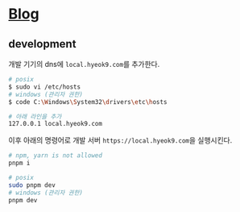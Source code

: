 # [Blog](https://blog-hyeok9.vercel.app)

## development

개발 기기의 dns에 ```local.hyeok9.com```를 추가한다.

```bash
# posix
$ sudo vi /etc/hosts
# windows (관리자 권한)
$ code C:\Windows\System32\drivers\etc\hosts

# 아래 라인을 추가
127.0.0.1 local.hyeok9.com
```

이후 아래의 명령어로 개발 서버 ```https://local.hyeok9.com```을 실행시킨다.

```bash
# npm, yarn is not allowed
pnpm i

# posix
sudo pnpm dev
# windows (관리자 권한)
pnpm dev
```
